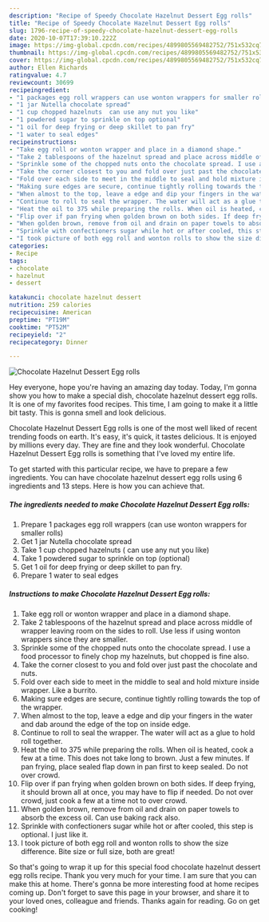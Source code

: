 ```yaml
---
description: "Recipe of Speedy Chocolate Hazelnut Dessert Egg rolls"
title: "Recipe of Speedy Chocolate Hazelnut Dessert Egg rolls"
slug: 1796-recipe-of-speedy-chocolate-hazelnut-dessert-egg-rolls
date: 2020-10-07T17:39:10.222Z
image: https://img-global.cpcdn.com/recipes/4899805569482752/751x532cq70/chocolate-hazelnut-dessert-egg-rolls-recipe-main-photo.jpg
thumbnail: https://img-global.cpcdn.com/recipes/4899805569482752/751x532cq70/chocolate-hazelnut-dessert-egg-rolls-recipe-main-photo.jpg
cover: https://img-global.cpcdn.com/recipes/4899805569482752/751x532cq70/chocolate-hazelnut-dessert-egg-rolls-recipe-main-photo.jpg
author: Ellen Richards
ratingvalue: 4.7
reviewcount: 30699
recipeingredient:
- "1 packages egg roll wrappers can use wonton wrappers for smaller rolls"
- "1 jar Nutella chocolate spread"
- "1 cup chopped hazelnuts  can use any nut you like"
- "1 powdered sugar to sprinkle on top optional"
- "1 oil for deep frying or deep skillet to pan fry"
- "1 water to seal edges"
recipeinstructions:
- "Take egg roll or wonton wrapper and place in a diamond shape."
- "Take 2 tablespoons of the hazelnut spread and place across middle of wrapper leaving room on the sides to roll. Use less if using wonton wrappers since they are smaller."
- "Sprinkle some of the chopped nuts onto the chocolate spread. I use a food processor to finely chop my hazelnuts, but chopped is fine also."
- "Take the corner closest to you and fold over just past the chocolate and nuts."
- "Fold over each side to meet in the middle to seal and hold mixture inside wrapper. Like a burrito."
- "Making sure edges are secure, continue tightly rolling towards the top of the wrapper."
- "When almost to the top, leave a edge and dip your fingers in the water and dab around the edge of  the top on inside edge."
- "Continue to roll to seal the wrapper. The water will act as a glue to hold roll together."
- "Heat the oil to 375 while preparing the rolls. When oil is heated, cook a few at a time. This does not take long to brown. Just a few minutes. If pan frying, place sealed flap down in pan first to keep sealed. Do not over crowd."
- "Flip over if pan frying when golden brown on both sides. If deep frying, it should brown all at once, you may have to flip if needed. Do not over crowd, just cook a few at a time not to over crowd."
- "When golden brown, remove from oil and drain on paper towels to absorb the excess oil. Can use baking rack also."
- "Sprinkle with confectioners sugar while hot or after cooled, this step is optional. I just like it."
- "I took picture of both egg roll and wonton rolls to show the size difference. Bite size or full size, both are great!"
categories:
- Recipe
tags:
- chocolate
- hazelnut
- dessert

katakunci: chocolate hazelnut dessert 
nutrition: 259 calories
recipecuisine: American
preptime: "PT19M"
cooktime: "PT52M"
recipeyield: "2"
recipecategory: Dinner

---
```



![Chocolate Hazelnut Dessert Egg rolls](https://img-global.cpcdn.com/recipes/4899805569482752/751x532cq70/chocolate-hazelnut-dessert-egg-rolls-recipe-main-photo.jpg)

Hey everyone, hope you're having an amazing day today. Today, I'm gonna show you how to make a special dish, chocolate hazelnut dessert egg rolls. It is one of my favorites food recipes. This time, I am going to make it a little bit tasty. This is gonna smell and look delicious.

Chocolate Hazelnut Dessert Egg rolls is one of the most well liked of recent trending foods on earth. It's easy, it's quick, it tastes delicious. It is enjoyed by millions every day. They are fine and they look wonderful. Chocolate Hazelnut Dessert Egg rolls is something that I've loved my entire life.




To get started with this particular recipe, we have to prepare a few ingredients. You can have chocolate hazelnut dessert egg rolls using 6 ingredients and 13 steps. Here is how you can achieve that.

<!--inarticleads1-->

##### The ingredients needed to make Chocolate Hazelnut Dessert Egg rolls:

1. Prepare 1 packages egg roll wrappers (can use wonton wrappers for smaller rolls)
1. Get 1 jar Nutella chocolate spread
1. Take 1 cup chopped hazelnuts ( can use any nut you like)
1. Take 1 powdered sugar to sprinkle on top (optional)
1. Get 1 oil for deep frying or deep skillet to pan fry.
1. Prepare 1 water to seal edges




<!--inarticleads2-->

##### Instructions to make Chocolate Hazelnut Dessert Egg rolls:

1. Take egg roll or wonton wrapper and place in a diamond shape.
1. Take 2 tablespoons of the hazelnut spread and place across middle of wrapper leaving room on the sides to roll. Use less if using wonton wrappers since they are smaller.
1. Sprinkle some of the chopped nuts onto the chocolate spread. I use a food processor to finely chop my hazelnuts, but chopped is fine also.
1. Take the corner closest to you and fold over just past the chocolate and nuts.
1. Fold over each side to meet in the middle to seal and hold mixture inside wrapper. Like a burrito.
1. Making sure edges are secure, continue tightly rolling towards the top of the wrapper.
1. When almost to the top, leave a edge and dip your fingers in the water and dab around the edge of  the top on inside edge.
1. Continue to roll to seal the wrapper. The water will act as a glue to hold roll together.
1. Heat the oil to 375 while preparing the rolls. When oil is heated, cook a few at a time. This does not take long to brown. Just a few minutes. If pan frying, place sealed flap down in pan first to keep sealed. Do not over crowd.
1. Flip over if pan frying when golden brown on both sides. If deep frying, it should brown all at once, you may have to flip if needed. Do not over crowd, just cook a few at a time not to over crowd.
1. When golden brown, remove from oil and drain on paper towels to absorb the excess oil. Can use baking rack also.
1. Sprinkle with confectioners sugar while hot or after cooled, this step is optional. I just like it.
1. I took picture of both egg roll and wonton rolls to show the size difference. Bite size or full size, both are great!




So that's going to wrap it up for this special food chocolate hazelnut dessert egg rolls recipe. Thank you very much for your time. I am sure that you can make this at home. There's gonna be more interesting food at home recipes coming up. Don't forget to save this page in your browser, and share it to your loved ones, colleague and friends. Thanks again for reading. Go on get cooking!
